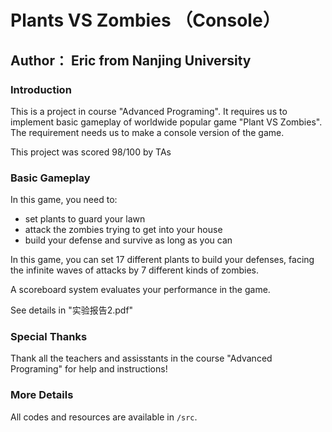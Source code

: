 # Plants VS Zombies （Console）

## Author： Eric from Nanjing University

### Introduction

This is a project in course "Advanced Programing". It requires us to implement basic gameplay of worldwide popular game "Plant VS Zombies". The requirement needs us to make a console version of the game.

This project was scored 98/100 by TAs

### Basic Gameplay

In this game, you need to:

- set plants to guard your lawn
- attack the zombies trying to get into your house
- build your defense and survive as long as you can

In this game, you can set 17 different plants to build your defenses, facing the infinite waves of attacks by 7 different kinds of zombies.

A scoreboard system evaluates your performance in the game.

See details in "实验报告2.pdf"

### Special Thanks

Thank all the teachers and assisstants in the course "Advanced Programing" for help and instructions!

### More Details

All codes and resources are available in `/src`.

